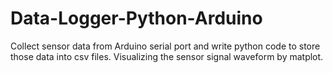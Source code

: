 # Data-Logger-Python-Arduino
Collect sensor data from Arduino serial port and write python code to store those data into csv files. 
Visualizing the sensor signal waveform by matplot.
